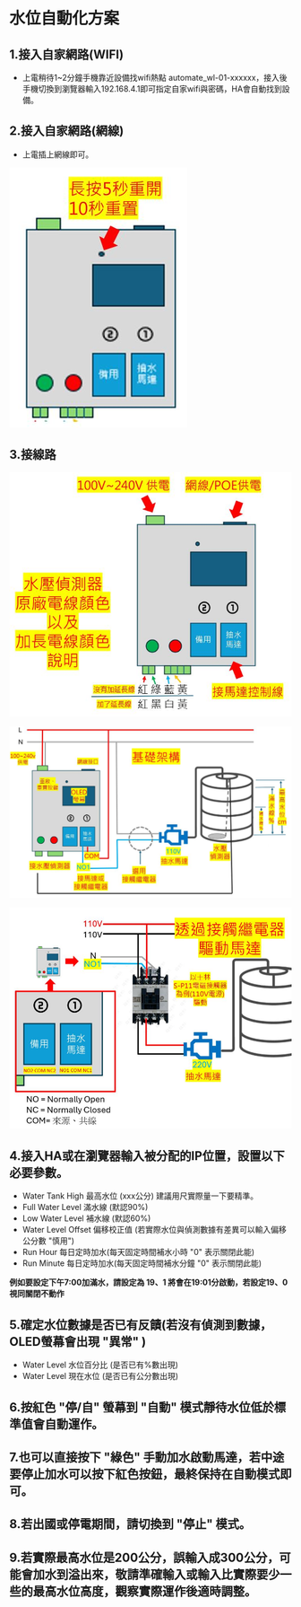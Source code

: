 # 水位自動化方案
## 1.接入自家網路(WIFI)
* 上電稍待1~2分鐘手機靠近設備找wifi熱點 automate_wl-01-xxxxxx，接入後手機切換到瀏覽器輸入192.168.4.1即可指定自家wifi與密碼，HA會自動找到設備。
## 2.接入自家網路(網線)
* 上電插上網線即可。

![081733](/WL_01/image/20250519_50.JPG)
## 3.接線路
![081733](/WL_01/image/20250519_52.JPG)

![081733](/WL_01/image/20250519_51.JPG)

![081733](/WL_01/image/20250519_54.JPG)

## 4.接入HA或在瀏覽器輸入被分配的IP位置，設置以下必要參數。
- Water Tank High 最高水位 (xxx公分) 建議用尺實際量一下要精準。
- Full Water Level 滿水線 (默認90%)
- Low Water Level 補水線 (默認60%)
- Water Level Offset 偏移校正值 (若實際水位與偵測數據有差異可以輸入偏移公分數 "慎用")
- Run Hour 每日定時加水(每天固定時間補水小時 "0" 表示關閉此能) 
- Run Minute 每日定時加水(每天固定時間補水分鐘 "0" 表示關閉此能)

**例如要設定下午7:00加滿水，請設定為 19、1 將會在19:01分啟動，若設定19、0 視同關閉不動作**
  
## 5.確定水位數據是否已有反饋(若沒有偵測到數據，OLED螢幕會出現 "異常" )
- Water Level 水位百分比 (是否已有%數出現)
- Water Level 現在水位 (是否已有公分數出現)

## 6.按紅色 "停/自" 螢幕到 "自動" 模式靜待水位低於標準值會自動運作。

## 7.也可以直接按下 "綠色" 手動加水啟動馬達，若中途要停止加水可以按下紅色按鈕，最終保持在自動模式即可。

## 8.若出國或停電期間，請切換到 "停止" 模式。

## 9.若實際最高水位是200公分，誤輸入成300公分，可能會加水到溢出來，敬請準確輸入或輸入比實際要少一些的最高水位高度，觀察實際運作後適時調整。


